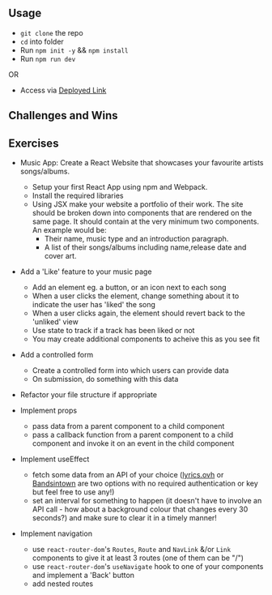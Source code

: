 ## Usage

- `git clone` the repo
- `cd` into folder
- Run `npm init -y` && `npm install`
- Run `npm run dev`

OR

- Access via [Deployed Link](https://the-awesome-nevashka-site.netlify.app/)

## Challenges and Wins

## Exercises

- Music App: Create a React Website that showcases your favourite artists songs/albums.
  - Setup your first React App using npm and Webpack.
  - Install the required libraries
  - Using JSX make your website a portfolio of their work. The site should be broken down into components that are rendered on the same page. It should contain at the very minimum two components. An example would be:
    - Their name, music type and an introduction paragraph.
    - A list of their songs/albums including name,release date and cover art.

- Add a 'Like' feature to your music page
  - Add an element eg. a button, or an icon next to each song
  - When a user clicks the element, change something about it to indicate the user has 'liked' the song
  - When a user clicks again, the element should revert back to the 'unliked' view
  - Use state to track if a track has been liked or not
  - You may create additional components to acheive this as you see fit

- Add a controlled form
  - Create a controlled form into which users can provide data
  - On submission, do something with this data

- Refactor your file structure if appropriate

- Implement props
  - pass data from a parent component to a child component
  - pass a callback function from a parent component to a child component and invoke it on an event in the child component

- Implement useEffect
  - fetch some data from an API of your choice ([lyrics.ovh](https://lyricsovh.docs.apiary.io/#reference/0/lyrics-of-a-song/search) or [Bandsintown](https://app.swaggerhub.com/apis/Bandsintown/PublicAPI/3.0.0#/) are two options with no required authentication or key but feel free to use any!)
  - set an interval for something to happen (it doesn't have to involve an API call - how about a background colour that changes every 30 seconds?) and make sure to clear it in a timely manner!

- Implement navigation
    - use `react-router-dom`'s `Routes`, `Route` and `NavLink` &/or `Link` components to give it at least 3 routes (one of them can be "/")
    - use `react-router-dom`'s `useNavigate` hook to one of your components and implement a 'Back' button
    - add nested routes

